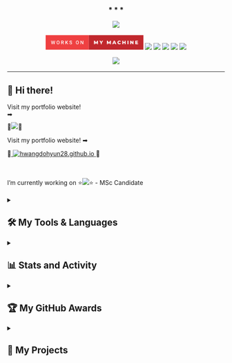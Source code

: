 <p align="center">
   <h3 align="center">* * *</h3>
</p>
<p align="center">
  <!-- Typing SVG by DenverCoder1 - https://github.com/DenverCoder1/readme-typing-svg -->
    <img src="https://readme-typing-svg.demolab.com/?lines=Always%20learning%20new%20things📝;Welcome%20to%20My%20Github!&font=Fira%20Code&center=true&width=440&height=45&color=ffffff&vCenter=true&pause=1000&size=22" />
</p>
<p align="center">
    <img height="33.9px" src="https://github.com/8BitJonny/8BitJonny/blob/master/worksOnMyMachine.svg">
    <img height="33.9px" src="https://forthebadge.com/images/badges/built-with-love.svg">
    <img height="33.9px" src="https://github.com/HwangDoHyun28/HwangDoHyun28/assets/81740134/e6dfb5b4-82dd-4d6b-b0c0-0ef9f9bb61b7">
    <img height="33.9px" src="https://forthebadge.com/images/badges/powered-by-responsibility.svg">
    <img height="33.9px" src="https://forthebadge.com/images/featured/featured-contains-cat-gifs.svg">
    <img height="33.9px" src="https://github.com/HwangDoHyun28/HwangDoHyun28/assets/81740134/1e05357f-8a7a-486c-a4c5-63dd72bae4a6">
</p>

<p align="center">
    <img src="https://capsule-render.vercel.app/api?type=soft&height=300&color=000000&text=🌈⭐%20Dohyun's%20Github%20⭐🌈&fontColor=ffffff&fontSize=56&animation=twinkling" />
</p>

------------
<h2>🍑 Hi there!</h2>
<!--
Visit my portfolio website! ➡ 💎<a href="https://hwangdohyun28.github.io/" target="_blank">hwangdohyun28.github.io</a>💎
-->
Visit my portfolio website! 
<br>➡ <div style="margin-top: 10px;">💎<a href="https://hwangdohyun28.github.io/" target="_blank"><img src="https://img.shields.io/badge/hwangdohyun28.github.io-000000?style=for-the-badge"/></a>💎</div>

Visit my portfolio website! ➡ <p>
  💎<a href="https://hwangdohyun28.github.io/" target="_blank">
    <img src="https://img.shields.io/badge/hwangdohyun28.github.io-000000?style=for-the-badge" alt="hwangdohyun28.github.io">
  </a>💎
</p>
<br>
<br>
<!--
I’m currently working on <a href="https://pnucolab.com/">@PNUCOLAB</a> - MSc Candidate
-->
I’m currently working on ⭐<a href="https://pnucolab.com/" target="_blank"><img src="https://img.shields.io/badge/@PNUCOLAB-000000?style=for-the-badge"/></a>⭐ - MSc Candidate
<br>
<br>
<details> 
  <summary><h2>🛠️ My Tools & Languages</h2></summary>
    <h3>📖 I learned...</h3>
    <img src="https://skillicons.dev/icons?i=py,js,java,html,css,svelte,r,matlab,sass,cs,kotlin,mysql,postgres" />
    <br>
    <img src="https://skillicons.dev/icons?i=powershell,npm,yarn,bash,linux,ubuntu,anaconda,opencv,pytorch,sklearn,tensorflow,tailwind,gcp" />
    <br>
    <img src="https://skillicons.dev/icons?i=git,github,gitlab,visualstudio,vscode,androidstudio,pycharm,eclipse,arduino" />
    <br>
    <img src="https://skillicons.dev/icons?i=figma,ps,ai,sketchup,svg,notion,stackoverflow" />
    
<!-- 
   <a target="_blank"><img src="https://img.shields.io/badge/Python-3776AB?style=for-the-badge&logo=Python&logoColor=FFFFFF"/></a>
   <a target="_blank"><img src="https://img.shields.io/badge/JavaScript-F7DF1E?style=for-the-badge&logo=JavaScript&logoColor=FFFFFF"/></a>
   <a target="_blank"><img src="https://img.shields.io/badge/Java-000000?style=for-the-badge&logo=OpenJDK&logoColor=FFFFFF"/></a>
   <a target="_blank"><img src="https://img.shields.io/badge/html5-E34F26?style=for-the-badge&logo=html5&logoColor=FFFFFF"/></a>
   <a target="_blank"><img src="https://img.shields.io/badge/css3-1572B6?style=for-the-badge&logo=css3&logoColor=FFFFFF"/></a>
   <a target="_blank"><img src="https://img.shields.io/badge/svelte-FF3E00?style=for-the-badge&logo=svelte&logoColor=FFFFFF"/></a>
   <a target="_blank"><img src="https://img.shields.io/badge/R-276DC3?style=for-the-badge&logo=R&logoColor=FFFFFF"/></a>
   <a target="_blank"><img src="https://img.shields.io/badge/MATLAB-071D49?style=for-the-badge"/></a>
   <a target="_blank"><img src="https://img.shields.io/badge/csharp-512BD4?style=for-the-badge&logo=csharp&logoColor=FFFFFF"/></a>
   <a target="_blank"><img src="https://img.shields.io/badge/mysql-4479A1?style=for-the-badge&logo=mysql&logoColor=FFFFFF"/></a>
   <a target="_blank"><img src="https://img.shields.io/badge/starUML-5C2D91?style=for-the-badge"/></a>
   <br>
   <a target="_blank"><img src="https://img.shields.io/badge/googlecolab-F9AB00?style=for-the-badge&logo=googlecolab&logoColor=FFFFFF"/></a>
   <a target="_blank"><img src="https://img.shields.io/badge/github-000000?style=for-the-badge&logo=github&logoColor=FFFFFF"/></a>
   <a target="_blank"><img src="https://img.shields.io/badge/git-F05032?style=for-the-badge&logo=git&logoColor=FFFFFF"/></a>
   <a target="_blank"><img src="https://img.shields.io/badge/visualstudiocode-007ACC?style=for-the-badge&logo=visualstudiocode&logoColor=FFFFFF"/></a>
   <a target="_blank"><img src="https://img.shields.io/badge/linux-FCC624?style=for-the-badge&logo=linux&logoColor=FFFFFF"/></a>
   <a target="_blank"><img src="https://img.shields.io/badge/ubuntu-E95420?style=for-the-badge&logo=ubuntu&logoColor=FFFFFF"/></a>
   <a target="_blank"><img src="https://img.shields.io/badge/anaconda-44A833?style=for-the-badge&logo=anaconda&logoColor=FFFFFF"/></a>
   <br>
   <a target="_blank"><img src="https://img.shields.io/badge/adobephotoshop-31A8FF?style=for-the-badge&logo=adobephotoshop&logoColor=FFFFFF"/></a>
   <a target="_blank"><img src="https://img.shields.io/badge/adobeillustrator-FF9A00?style=for-the-badge&logo=adobeillustrator&logoColor=FFFFFF"/></a>
   <a target="_blank"><img src="https://img.shields.io/badge/clipstudio-A8B9CC?style=for-the-badge"/></a>
   <a target="_blank"><img src="https://img.shields.io/badge/figma-F24E1E?style=for-the-badge&logo=figma&logoColor=FFFFFF"/></a>
   <br>
    -->
    
   <h3>👨‍💻 Currently Studying & Interested in...</h3>
    <img src="https://skillicons.dev/icons?i=angular,c,cpp,django,css,fastapi,htmx,jquery,mongodb,perl,react,ruby,rust,ts,vue" />
    <br>
    <img src="https://skillicons.dev/icons?i=aws,babel,bootstrap,bash,docker,dotnet,flask,flutter,kubernetes,nodejs,pkl,pnpm,raspberrypi,redhat,vim" />
    <br>
    <img src="https://skillicons.dev/icons?i=autocad,blender" />
<!--
   <a target="_blank"><img src="https://img.shields.io/badge/ruby-CC342D?style=for-the-badge&logo=ruby&logoColor=FFFFFF"/></a>
   <a target="_blank"><img src="https://img.shields.io/badge/jekyll-CC0000?style=for-the-badge&logo=jekyll&logoColor=FFFFFF"/></a>
   <a target="_blank"><img src="https://img.shields.io/badge/bootstrap-7952B3?style=for-the-badge&logo=bootstrap&logoColor=FFFFFF"/></a>
   <a target="_blank"><img src="https://img.shields.io/badge/django-092E20?style=for-the-badge&logo=django&logoColor=FFFFFF"/></a>
   <a target="_blank"><img src="https://img.shields.io/badge/unity-000000?style=for-the-badge&logo=unity&logoColor=FFFFFF"/></a>
-->
</details>   
<details> 
  <summary><h2>📊 Stats and Activity</h2></summary>

  <h3>🔥 Streak Stats</h3>

  <!-- GitHub Readme Streak Stats - https://github.com/DenverCoder1/github-readme-streak-stats -->
  <p>
    <a href="https://github.com/DenverCoder1/github-readme-streak-stats">
     <img title="🔥 Get streak stats for your profile at git.io/streak-stats" alt="Dohyun's streak" src="https://streak-stats.demolab.com/?user=HwangDoHyun28&theme=monokai-metallian&hide_border=true"/>
    </a>
  </p>

  <h3>💻 GitHub Profile Stats</h3>

  <!-- https://github.com/anuraghazra/github-readme-stats -->

  <a href="https://github.com/anuraghazra/github-readme-stats"><img alt="Dohyun's Github Stats" src="https://denvercoder1-github-readme-stats.vercel.app/api/?username=HwangDoHyun28&show_icons=true&include_all_commits=true&count_private=true&theme=react&hide_border=true&bg_color=1F222E&title_color=F85D7F&icon_color=F8D866" height="192px"/></a>
  <a href="https://github.com/anuraghazra/github-readme-stats"><img alt="Dohyun's Top Languages" src="https://denvercoder1-github-readme-stats.vercel.app/api/top-langs/?username=HwangDoHyun28&langs_count=8&layout=compact&theme=react&hide_border=true&bg_color=1F222E&title_color=F85D7F&icon_color=F8D866&hide=Jupyter%20Notebook,Roff" height="192px"/></a>
  <br/>

  <a href="https://github.com/ashutosh0071/github-readme-activity-graph"><img alt="Dohyun's Activity Graph" src="https://github-readme-activity-graph.vercel.app/graph/?username=HwangDoHyun28&bg_color=1F222E&color=F8D866&line=F85D7F&point=FFFFFF&hide_border=true" /></a>

</details>

<details> 
  <summary><h2>🏆 My GitHub Awards</h2></summary>
  <p align="left">
    <a href="https://github.com/anuraghazra/github-readme-stats"><img alt="Dohyun's Github Stats" src="https://github-profile-trophy.vercel.app/?username=HwangDoHyun28&theme=onedark&no-bg=true&rank=-C"/></a>
 </p>
</details>

<details> 
  <summary><h2>📘 My Projects</h2></summary>

  <!-- Repo info cards - https://github.com/anuraghazra/github-readme-stats -->
  <!-- Small repo cards (fork) - https://github.com/DenverCoder1/github-readme-stats -->
  <p align="left">
    <a href="https://github.com/new-genes/new-genes.github.io"><img width="278" src="https://denvercoder1-github-readme-stats.vercel.app/api/pin/?username=new-genes&repo=new-genes.github.io&theme=react&bg_color=1F222E&title_color=F85D7F&hide_border=true&icon_color=F8D866&show_icons=false" alt="github-readme-streak-stats"></a>
     <a href="https://github.com/pjb7687/byte-of-python"><img width="278" src="https://denvercoder1-github-readme-stats.vercel.app/api/pin/?username=pjb7687&repo=byte-of-python&theme=react&bg_color=1F222E&title_color=F85D7F&hide_border=true&icon_color=F8D866&show_icons=false" alt="github-readme-streak-stats"></a>
     <a href="https://github.com/HwangDoHyun28/miniDrone_narsha"><img width="278" src="https://denvercoder1-github-readme-stats.vercel.app/api/pin/?username=HwangDoHyun28&repo=miniDrone_narsha&theme=react&bg_color=1F222E&title_color=F85D7F&hide_border=true&icon_color=F8D866&show_icons=false" alt="github-readme-streak-stats"></a>
     <a href="https://github.com/HwangDoHyun28/gongbang_app"><img width="278" src="https://denvercoder1-github-readme-stats.vercel.app/api/pin/?username=HwangDoHyun28&repo=gongbang_app&theme=react&bg_color=1F222E&title_color=F85D7F&hide_border=true&icon_color=F8D866&show_icons=false" alt="github-readme-streak-stats"></a>
  <a href="https://github.com/HwangDoHyun28/EX4U"><img width="278" src="https://denvercoder1-github-readme-stats.vercel.app/api/pin/?username=HwangDoHyun28&repo=EX4U&theme=react&bg_color=1F222E&title_color=F85D7F&hide_border=true&icon_color=F8D866&show_icons=false" alt="github-readme-streak-stats"></a>
  <a href="https://github.com/HwangDoHyun28/remember"><img width="278" src="https://denvercoder1-github-readme-stats.vercel.app/api/pin/?username=HwangDoHyun28&repo=remember&theme=react&bg_color=1F222E&title_color=F85D7F&hide_border=true&icon_color=F8D866&show_icons=false" alt="github-readme-streak-stats"></a>
  </p>
  <a href="https://github.com/HwangDoHyun28?tab=repositories&sort=stargazers"><img alt="All Repositories" title="All Repositories" src="https://custom-icon-badges.demolab.com/badge/-Click%20Here%20For%20All%20My%20Repos-1F222E?style=for-the-badge&logoColor=white&logo=repo"/></a>
</details>  

<!--
**HwangDoHyun28/HwangDoHyun28** is a ✨ _special_ ✨ repository because its `README.md` (this file) appears on your GitHub profile.

Here are some ideas to get you started:

- 🔭 I’m currently working on ...
- 🌱 I’m currently learning ...
- 👯 I’m looking to collaborate on ...
- 🤔 I’m looking for help with ...
- 💬 Ask me about ...
- 📫 How to reach me: ...
- 😄 Pronouns: ...
- ⚡ Fun fact: ...
-->
